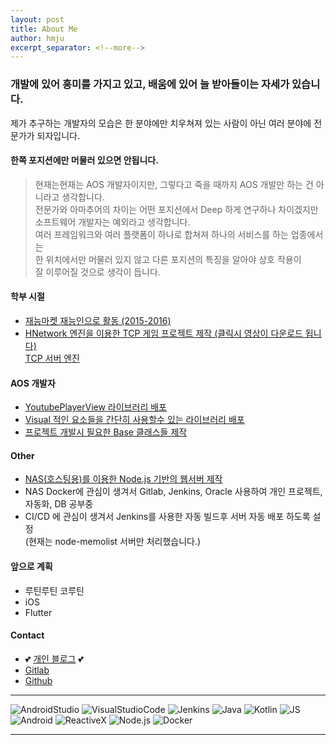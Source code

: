 ```yaml
---
layout: post
title: About Me
author: hmju
excerpt_separator: <!--more-->
---
```


### 개발에 있어 흥미를 가지고 있고, 배움에 있어 늘 받아들이는 자세가 있습니다.  

제가 추구하는 개발자의 모습은 한 분야에만 치우쳐져 있는 사람이 아닌 여러 분야에 전문가가 되자입니다. 
<!--more-->

#### 한쪽 포지션에만 머물러 있으면 안됩니다.
> 현재는현재는 AOS 개발자이지만, 그렇다고 죽을 때까지 AOS 개발만 하는 건 아니라고 생각합니다.  
전문가와 아마추어의 차이는 어떤 포지션에서 Deep 하게 연구하나 차이겠지만  
소프트웨어 개발자는 예외라고 생각합니다.  
여러 프레임워크와 여러 플랫폼이 하나로 합쳐져 하나의 서비스를 하는 업종에서는  
한 위치에서만 머물러 있지 않고 다른 포지션의 특징을 알아야 상호 작용이  
잘 이루어질 것으로 생각이 듭니다.

#### 학부 시절
- [재능마켓 재능인으로 활동 (2015-2016)](https://www.jaenung.net/?mid=view&no=5905)
- [HNetwork 엔진을 이용한 TCP 게임 프로젝트 제작 (클릭시 영상이 다운로드 됩니다)](https://cdn.qtzz.synology.me/resource/video/20210916/1631774449618c7bdwqc82yq.mov)  
[TCP 서버 엔진](https://cafe.naver.com/makehnetwork)

#### AOS 개발자
- [YoutubePlayerView 라이브러리 배포](https://github.com/sieunju/YoutubePlayerView)
- [Visual 적인 요소들을 간단히 사용할수 있는 라이브러리 배포](https://github.com/sieunju/widget)
- [프로젝트 개발시 필요한 Base 클래스들 제작](https://gitlab.qtzz.synology.me/hmju/android-base-arch)

#### Other
- [NAS(호스팅용)를 이용한 Node.js 기반의 웹서버 제작](https://gitlab.qtzz.synology.me/hmju/node-memolist)
- NAS Docker에 관심이 생겨서 Gitlab, Jenkins, Oracle 사용하여 개인 프로젝트, 자동화, DB 공부중 
- CI/CD 에 관심이 생겨서 Jenkins를 사용한 자동 빌드후 서버 자동 배포 하도록 설정  
    (현재는 node-memolist 서버만 처리했습니다.)

#### 앞으로 계획
- 루틴루틴 코루틴
- iOS
- Flutter


#### Contact
- 💕 [개인 블로그](https://jsieun73.tistory.com/) 💕 
- [Gitlab](https://gitlab.qtzz.synology.me/hmju)
- [Github](https://github.com/sieunju)

---

![AndroidStudio](https://img.shields.io/badge/-Android%20Studio-d7fce8?style=flat&logo=AndroidStudio) ![VisualStudioCode](https://img.shields.io/badge/-VS%20Code-blueviolet?style=flat&logo=VisualStudioCode) ![Jenkins](https://img.shields.io/badge/-Jenkins-white?style=flat&logo=Jenkins) ![Java](https://img.shields.io/badge/-Java-007396?style=flat-square&logo=Java) ![Kotlin](https://img.shields.io/badge/-Kotlin-F54E1A?style=flat&logo=Kotlin) ![JS](https://img.shields.io/badge/-JavaScript-E34F26?style=flat&logo=JavaScript) ![Android](https://img.shields.io/badge/-Android-d7fce8?style=flat&logo=Android) ![ReactiveX](https://img.shields.io/badge/-ReactiveX-B7178C?style=flat&logo=ReactiveX) ![Node.js](https://img.shields.io/badge/-Node.js-d1f5ce?style=flat&logo=Node.js) ![Docker](http://img.shields.io/badge/-Docker-CFE0F4?style=flat&logo=Docker)

---